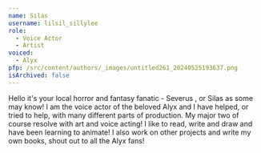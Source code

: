 ```yaml
---
name: Silas
username: lilsil_sillylee
role:
  - Voice Actor
  - Artist
voiced:
  - Alyx
pfp: /src/content/authors/_images/untitled261_20240525193637.png
isArchived: false
---
```

Hello it's your local horror and fantasy fanatic - Severus , or Silas as some may know! I am the voice actor of the beloved Alyx and I have helped, or tried to help, with many different parts of production. My major two of course resolve with art and voice acting! I like to read, write and draw and have been learning to animate! I also work on other projects and write my own books, shout out to all the Alyx fans!
